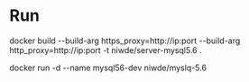 # Run

docker build --build-arg https_proxy=http://ip:port --build-arg http_proxy=http://ip:port -t niwde/server-mysql5.6 .

docker run -d --name mysql56-dev niwde/myslq-5.6
